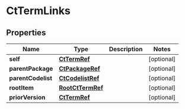 

# CtTermLinks


## Properties

| Name | Type | Description | Notes |
|------------ | ------------- | ------------- | -------------|
|**self** | [**CtTermRef**](CtTermRef.md) |  |  [optional] |
|**parentPackage** | [**CtPackageRef**](CtPackageRef.md) |  |  [optional] |
|**parentCodelist** | [**CtCodelistRef**](CtCodelistRef.md) |  |  [optional] |
|**rootItem** | [**RootCtTermRef**](RootCtTermRef.md) |  |  [optional] |
|**priorVersion** | [**CtTermRef**](CtTermRef.md) |  |  [optional] |



